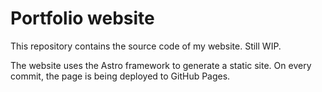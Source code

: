 # Portfolio website

This repository contains the source code of my website. Still WIP.

The website uses the Astro framework to generate a static site.
On every commit, the page is being deployed to GitHub Pages.